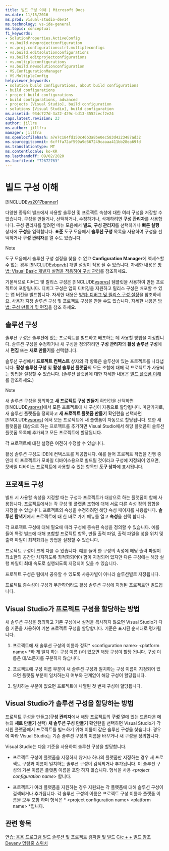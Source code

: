 ```yaml
---
title: 빌드 구성 이해 | Microsoft Docs
ms.date: 11/15/2016
ms.prod: visual-studio-dev14
ms.technology: vs-ide-general
ms.topic: conceptual
f1_keywords:
- SolutionProperties.ActiveConfig
- vs.build.newprojectconfiguration
- vc.proj.configurationsctrl.multipleconfigs
- vs.build.editsolutionconfigurations
- vs.build.editprojectconfigurations
- vs.multipleconfigurations
- vs.build.newsolutionconfiguration
- VS.ConfigurationManager
- VS.MultipleConfig
helpviewer_keywords:
- solution build configurations, about build configurations
- build configurations
- project build configurations
- build configurations, advanced
- projects [Visual Studio], build configuration
- solutions [Visual Studio], build configuration
ms.assetid: 934c727d-3a22-429c-bd13-3552cecf2e24
caps.latest.revision: 23
author: jillre
ms.author: jillfra
manager: jillfra
ms.openlocfilehash: a7e7c184fd150c46b3a8be0ec583d4223487ad32
ms.sourcegitcommit: 6cfffa72af599a9d667249caaaa411bb28ea69fd
ms.translationtype: MT
ms.contentlocale: ko-KR
ms.lasthandoff: 09/02/2020
ms.locfileid: "72672763"
---
```

# <a name="understanding-build-configurations"></a>빌드 구성 이해
[!INCLUDE[vs2017banner](../includes/vs2017banner.md)]

다양한 종류의 빌드에서 사용할 솔루션 및 프로젝트 속성에 대한 여러 구성을 저장할 수 있습니다. 구성을 만들거나, 선택하거나, 수정하거나, 삭제하려면 **구성 관리자**를 사용합니다. 구성 관리자를 열려면 메뉴 모음에서 **빌드**, **구성 관리자**를 선택하거나 **빠른 실행** 상자에 **구성**을 입력합니다. **표준** 도구 모음에서 **솔루션 구성** 목록을 사용하여 구성을 선택하거나 **구성 관리자**를 열 수도 있습니다.

> [!NOTE]
> 도구 모음에서 솔루션 구성 설정을 찾을 수 없고 **Configuration Manager**에 액세스할 수 없는 경우 [!INCLUDE[vbprvb](../includes/vbprvb-md.md)] 개발 설정이 적용 될 수 있습니다. 자세한 내용은 [방법: Visual Basic 개발자 설정을 적용하여 구성 관리](../ide/how-to-manage-build-configurations-with-visual-basic-developer-settings-applied.md)를 참조하세요.

 기본적으로 디버그 및 릴리스 구성은 [!INCLUDE[vsprvs](../includes/vsprvs-md.md)] 템플릿을 사용하여 만든 프로젝트에 포함됩니다. 디버그 구성은 앱의 디버깅을 지원하고 릴리스 구성은 배포할 수 있는 앱 버전을 빌드합니다. 자세한 내용은 [방법: 디버그 및 릴리스 구성 설정](../debugger/how-to-set-debug-and-release-configurations.md)을 참조하세요. 사용자 지정 솔루션 구성 및 프로젝트 구성을 만들 수도 있습니다. 자세한 내용은 [방법: 구성 만들기 및 편집](../ide/how-to-create-and-edit-configurations.md)을 참조 하세요.

## <a name="solution-configurations"></a>솔루션 구성
 솔루션 구성은 솔루션에 있는 프로젝트를 빌드하고 배포하는 데 사용할 방법을 지정합니다. 솔루션 구성을 수정하거나 새 구성을 정의하려면 **구성 관리자**의 **활성 솔루션 구성**에서 **편집** 또는 **새로 만들기**를 선택합니다.

 솔루션 구성에서 **프로젝트 컨텍스트** 상자의 각 항목은 솔루션에 있는 프로젝트를 나타냅니다. **활성 솔루션 구성** 및 **활성 솔루션 플랫폼**의 모든 조합에 대해 각 프로젝트가 사용되는 방법을 설정할 수 있습니다. (솔루션 플랫폼에 대한 자세한 내용은 [빌드 플랫폼 이해](../ide/understanding-build-platforms.md)를 참조하세요.)

> [!NOTE]
> 새 솔루션 구성을 정의하고 **새 프로젝트 구성 만들기** 확인란을 선택하면 [!INCLUDE[vsprvs](../includes/vsprvs-md.md)]에서 모든 프로젝트에 새 구성이 자동으로 할당됩니다. 마찬가지로, 새 솔루션 플랫폼을 정의하고 **새 프로젝트 플랫폼 만들기** 확인란을 선택하면 [!INCLUDE[vsprvs](../includes/vsprvs-md.md)] 에서 모든 프로젝트에 새 플랫폼이 자동으로 할당됩니다. 또한 새 플랫폼을 대상으로 하는 프로젝트를 추가하면 Visual Studio에서 해당 플랫폼이 솔루션 플랫폼 목록에 추가되고 모든 프로젝트에 할당됩니다.
>
> 각 프로젝트에 대한 설정은 여전히 수정할 수 있습니다.

 활성 솔루션 구성도 IDE에 컨텍스트를 제공합니다. 예를 들어 프로젝트 작업을 진행 중인데 이 프로젝트가 모바일 디바이스용으로 빌드될 것이라고 구성에 지정되어 있으면, 모바일 디바이스 프로젝트에 사용할 수 있는 항목만 **도구 상자**에 표시됩니다.

## <a name="project-configurations"></a>프로젝트 구성
 빌드 시 사용할 속성을 지정할 때는 구성과 프로젝트가 대상으로 하는 플랫폼이 함께 사용됩니다. 프로젝트에서는 각 구성 및 플랫폼 조합에 대해 서로 다른 속성 정의 집합을 지정할 수 있습니다. 프로젝트의 속성을 수정하려면 해당 속성 페이지를 사용합니다. **솔루션 탐색기**에서 프로젝트에 대 한 바로 가기 메뉴를 열고 **속성**을 선택 합니다.

 각 프로젝트 구성에 대해 필요에 따라 구성에 종속된 속성을 정의할 수 있습니다. 예를 들어 특정 빌드에 대해 포함할 프로젝트 항목, 만들 출력 파일, 출력 파일을 넣을 위치 및 출력 파일이 최적화되는 방법을 설정할 수 있습니다.

 프로젝트 구성이 크게 다를 수 있습니다. 예를 들어 한 구성의 속성에 해당 출력 파일이 최소한의 공간만 차지하도록 최적화되어야 함이 지정되어 있지만 다른 구성에는 해당 실행 파일이 최대 속도로 실행되도록 지정되어 있을 수 있습니다.

 프로젝트 구성은 팀에서 공유할 수 있도록 사용자별이 아니라 솔루션별로 저장됩니다.

 프로젝트 종속성이 구성과 무관하더라도 활성 솔루션 구성에 지정된 프로젝트만 빌드됩니다.

## <a name="how-visual-studio-assigns-project-configurations"></a>Visual Studio가 프로젝트 구성을 할당하는 방법
 새 솔루션 구성을 정의하고 기존 구성에서 설정을 복사하지 않으면 Visual Studio가 다음 기준을 사용하여 기본 프로젝트 구성을 할당합니다. 기준은 표시된 순서대로 평가됩니다.

1. 프로젝트에 새 솔루션 구성의 이름과 정확* \<configuration name> \<platform name> *하 게 일치 하는 구성 이름 ()이 있으면 해당 구성이 할당 됩니다. 구성 이름은 대/소문자를 구분하지 않습니다.

2. 프로젝트에 구성 이름 부분이 새 솔루션 구성과 일치하는 구성 이름이 지정되어 있으면 플랫폼 부분이 일치하는지 여부와 관계없이 해당 구성이 할당됩니다.

3. 일치하는 부분이 없으면 프로젝트에 나열된 첫 번째 구성이 할당됩니다.

## <a name="how-visual-studio-assigns-solution-configurations"></a>Visual Studio가 솔루션 구성을 할당하는 방법
 프로젝트 구성을 만들고(**구성 관리자**에서 해당 프로젝트의 **구성** 열에 있는 드롭다운 메뉴의 **새로 만들기** 선택) **새 솔루션 구성 만들기** 확인란을 선택하면 Visual Studio가 각 지원 플랫폼에서 프로젝트를 빌드하기 위해 이름이 같은 솔루션 구성을 찾습니다. 경우에 따라 Visual Studio는 기존 솔루션 구성의 이름을 바꾸거나 새 구성을 정의합니다.

 Visual Studio는 다음 기준을 사용하여 솔루션 구성을 할당합니다.

- 프로젝트 구성이 플랫폼을 지정하지 않거나 하나의 플랫폼만 지정하는 경우 새 프로젝트 구성과 이름이 일치하는 솔루션 구성이 검색되거나 추가됩니다. 이 솔루션 구성의 기본 이름은 플랫폼 이름을 포함 하지 않습니다. 형식을 사용 *\<project configuration name>* 합니다.

- 프로젝트가 여러 플랫폼을 지원하는 경우 지원되는 각 플랫폼에 대해 솔루션 구성이 검색되거나 추가됩니다. 각 솔루션 구성의 이름은 프로젝트 구성 이름과 플랫폼 이름을 모두 포함 하며 형식은 * \<project configuration name> \<platform name> *입니다.

## <a name="see-also"></a>관련 항목
 [연습: 응용 프로그램 빌드](../ide/walkthrough-building-an-application.md) [솔루션 및 프로젝트](../ide/solutions-and-projects-in-visual-studio.md) [컴파일 및 빌드](../ide/compiling-and-building-in-visual-studio.md) [C/c + + 빌드 참조](https://msdn.microsoft.com/library/100b4ccf-572c-4d1f-970c-fa0bc0cc0d2d) [Devenv 명령줄 스위치](../ide/reference/devenv-command-line-switches.md)
